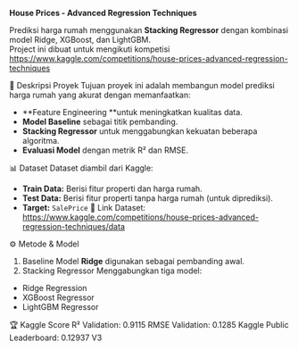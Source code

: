 **House Prices - Advanced Regression Techniques**

Prediksi harga rumah menggunakan **Stacking Regressor** dengan kombinasi model Ridge, XGBoost, dan LightGBM.  
Project ini dibuat untuk mengikuti kompetisi https://www.kaggle.com/competitions/house-prices-advanced-regression-techniques 

📌 Deskripsi Proyek
Tujuan proyek ini adalah membangun model prediksi harga rumah yang akurat dengan memanfaatkan:
- **Feature Engineering **untuk meningkatkan kualitas data.
- **Model Baseline** sebagai titik pembanding.
- **Stacking Regressor** untuk menggabungkan kekuatan beberapa algoritma.
- **Evaluasi Model** dengan metrik R² dan RMSE.

📊 Dataset
Dataset diambil dari Kaggle:
- **Train Data:** Berisi fitur properti dan harga rumah.
- **Test Data:** Berisi fitur properti tanpa harga rumah (untuk diprediksi).
- **Target:** `SalePrice`
📎 Link Dataset: https://www.kaggle.com/competitions/house-prices-advanced-regression-techniques/data

⚙️ Metode & Model
1. Baseline Model
   **Ridge** digunakan sebagai pembanding awal.
2. Stacking Regressor
  Menggabungkan tiga model:
- Ridge Regression
- XGBoost Regressor
- LightGBM Regressor

🏆 Kaggle Score
R² Validation: 0.9115
RMSE Validation: 0.1285
Kaggle Public Leaderboard: 0.12937 V3
